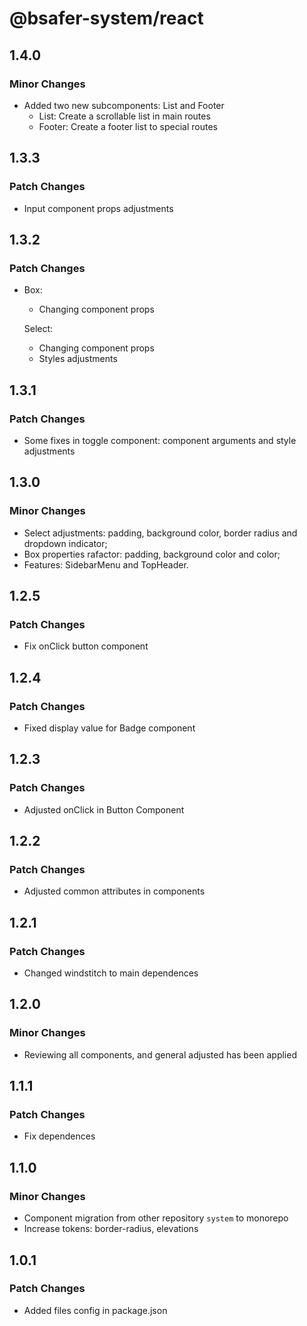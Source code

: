 # @bsafer-system/react

## 1.4.0

### Minor Changes

- Added two new subcomponents: List and Footer
  - List: Create a scrollable list in main routes
  - Footer: Create a footer list to special routes

## 1.3.3

### Patch Changes

- Input component props adjustments

## 1.3.2

### Patch Changes

- Box:

  - Changing component props

  Select:

  - Changing component props
  - Styles adjustments

## 1.3.1

### Patch Changes

- Some fixes in toggle component: component arguments and style adjustments

## 1.3.0

### Minor Changes

- Select adjustments: padding, background color, border radius and dropdown indicator;
- Box properties rafactor: padding, background color and color;
- Features: SidebarMenu and TopHeader.

## 1.2.5

### Patch Changes

- Fix onClick button component

## 1.2.4

### Patch Changes

- Fixed display value for Badge component

## 1.2.3

### Patch Changes

- Adjusted onClick in Button Component

## 1.2.2

### Patch Changes

- Adjusted common attributes in components

## 1.2.1

### Patch Changes

- Changed windstitch to main dependences

## 1.2.0

### Minor Changes

- Reviewing all components, and general adjusted has been applied

## 1.1.1

### Patch Changes

- Fix dependences

## 1.1.0

### Minor Changes

- Component migration from other repository `system` to monorepo
- Increase tokens: border-radius, elevations

## 1.0.1

### Patch Changes

- Added files config in package.json
